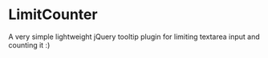 LimitCounter
============

A very simple lightweight jQuery tooltip plugin for limiting textarea input and counting it :)
